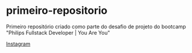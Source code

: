 # primeiro-repositorio
Primeiro repositório criado como parte do desafio de projeto do bootcamp "Philips Fullstack Developer | You Are You"

<a href="https://www.instagram.com/danillobarcelos/" target="_blank"> Instagram </a>
